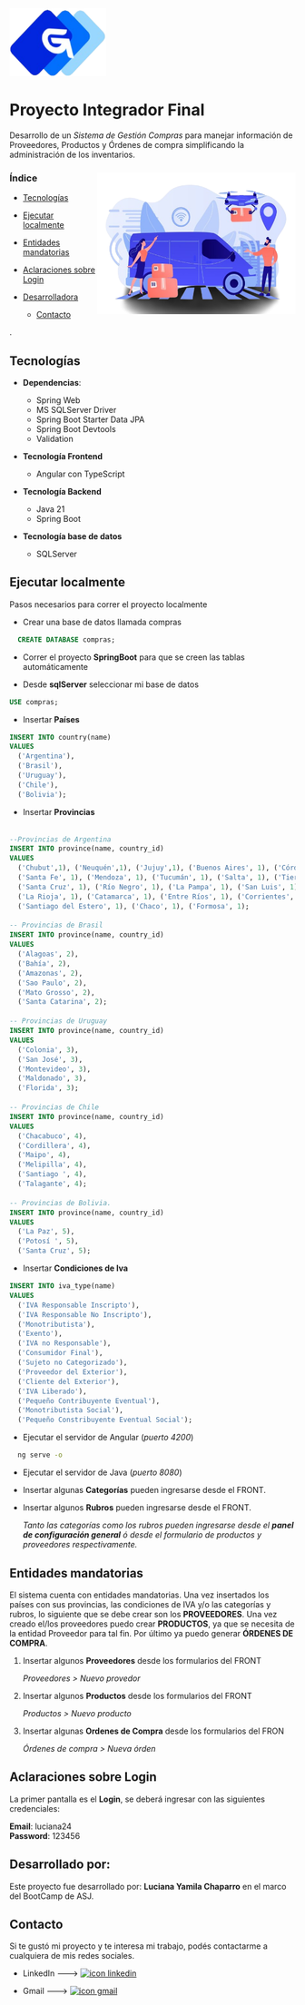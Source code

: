 
<img src="angular/gestion-compras/src/assets/img/logo7.png" alt="Logo" title="Imágen gestor de compras" width="170" height="120" />

# Proyecto Integrador Final

<p>Desarrollo de un <em>Sistema de Gestión Compras</em> para manejar información de Proveedores, Productos y Órdenes de compra simplificando la administración de los inventarios.</p>


### Índice <img align="right" src="angular/gestion-compras/src/assets/img/img-removebg-preview.png" alt="Logo" title="Imágen gestor de compras" width="350" height="250" />

- [Tecnologías](#tecnologías)

- [Ejecutar localmente](#ejecutar-localmente)

- [Entidades mandatorias](#entidades-mandatorias)

- [Aclaraciones sobre Login](#aclaraciones-sobre-login)

- [Desarrolladora](#desarrollado-por)
    - [Contacto](#contacto)


.
## Tecnologías
  - **Dependencias**:
  	- Spring Web
  	- MS SQLServer Driver
  	- Spring Boot Starter Data JPA
  	- Spring Boot Devtools 
  	- Validation
  
  - **Tecnología Frontend**    
      - Angular con TypeScript
      
  - **Tecnología Backend**   
      - Java 21
      - Spring Boot
      
  - **Tecnología base de datos**   
      - SQLServer


## Ejecutar localmente

Pasos necesarios para correr el proyecto localmente

- Crear una base de datos llamada compras
```sql
  CREATE DATABASE compras;
```

- Correr el proyecto **SpringBoot** para que se creen las tablas automáticamente

- Desde **sqlServer** seleccionar mi base de datos
```sql
USE compras;
```

- Insertar **Países**

```sql
INSERT INTO country(name)
VALUES 
  ('Argentina'),
  ('Brasil'),
  ('Uruguay'),
  ('Chile'),
  ('Bolivia');

```

- Insertar  **Provincias**

```sql

--Provincias de Argentina
INSERT INTO province(name, country_id)
VALUES 
  ('Chubut',1), ('Neuquén',1), ('Jujuy',1), ('Buenos Aires', 1), ('Córdoba', 1),
  ('Santa Fe', 1), ('Mendoza', 1), ('Tucumán', 1), ('Salta', 1), ('Tierra del Fuego', 1),
  ('Santa Cruz', 1), ('Río Negro', 1), ('La Pampa', 1), ('San Luis', 1), ('San Juan', 1),
  ('La Rioja', 1), ('Catamarca', 1), ('Entre Ríos', 1), ('Corrientes', 1), ('Misiones', 1),
  ('Santiago del Estero', 1), ('Chaco', 1), ('Formosa', 1);
       
-- Provincias de Brasil
INSERT INTO province(name, country_id)
VALUES 
  ('Alagoas', 2),
  ('Bahía', 2),
  ('Amazonas', 2),
  ('Sao Paulo', 2),
  ('Mato Grosso', 2),
  ('Santa Catarina', 2);

-- Provincias de Uruguay
INSERT INTO province(name, country_id)
VALUES 
  ('Colonia', 3),
  ('San José', 3),
  ('Montevideo', 3),
  ('Maldonado', 3),
  ('Florida', 3);

-- Provincias de Chile
INSERT INTO province(name, country_id)
VALUES 
  ('Chacabuco', 4),
  ('Cordillera', 4),
  ('Maipo', 4),
  ('Melipilla', 4),
  ('Santiago ', 4),
  ('Talagante', 4);

-- Provincias de Bolivia.
INSERT INTO province(name, country_id)
VALUES 
  ('La Paz', 5),
  ('Potosí ', 5),
  ('Santa Cruz', 5);

```

- Insertar **Condiciones de Iva**
```sql
INSERT INTO iva_type(name)
VALUES 
  ('IVA Responsable Inscripto'),
  ('IVA Responsable No Inscripto'),
  ('Monotributista'),
  ('Exento'),
  ('IVA no Responsable'),
  ('Consumidor Final'),
  ('Sujeto no Categorizado'),
  ('Proveedor del Exterior'),
  ('Cliente del Exterior'),
  ('IVA Liberado'),
  ('Pequeño Contribuyente Eventual'),
  ('Monotributista Social'),
  ('Pequeño Constribuyente Eventual Social');
```
- Ejecutar el servidor de Angular (*puerto 4200*)

```bash
  ng serve -o
```

- Ejecutar el servidor de Java (*puerto 8080*)

- Insertar algunas **Categorías** pueden ingresarse desde el FRONT.
- Insertar algunos **Rubros** pueden ingresarse desde el FRONT.

   _Tanto las categorías como los rubros pueden ingresarse desde el **panel de configuración general** ó desde
   el formulario de productos y proveedores respectivamente._

## Entidades mandatorias
El sistema cuenta con entidades mandatorias. Una vez insertados los países con sus provincias, las condiciones de IVA y/o las categorías y rubros, lo siguiente que se debe crear son los **PROVEEDORES**. 
Una vez creado el/los proveedores puedo crear **PRODUCTOS**, ya que se necesita de la entidad Proveedor para tal fin.
Por último ya puedo generar **ÓRDENES DE COMPRA**.

1. Insertar algunos **Proveedores** desde los formularios del FRONT
  
      *Proveedores > Nuevo provedor*

2. Insertar algunos **Productos** desde los formularios del FRONT
  
      *Productos > Nuevo producto*

3. Insertar algunas **Ordenes de Compra** desde los formularios del FRON
  
      *Órdenes de compra > Nueva órden*


## Aclaraciones sobre **Login**

La primer pantalla es el **Login**, se deberá ingresar con las siguientes credenciales:

**Email**: luciana24  
**Password**: 123456

## Desarrollado por:

Este proyecto fue desarrollado por: **Luciana Yamila Chaparro** en el marco del BootCamp de ASJ.

## Contacto

Si te gustó mi proyecto y te interesa mi trabajo, podés contactarme a cualquiera de mis redes sociales. 

  - LinkedIn ---> [<img src="https://cdn.jsdelivr.net/gh/devicons/devicon/icons/linkedin/linkedin-plain.svg" width="25px" alt="icon linkedin">](http://linkedin.com/in/luciana-chaparro-39521221a)  

  - Gmail ---> [<img src="https://img.icons8.com/ios-filled/50/null/gmail.png" width="26px" alt="icon gmail">](mailto:lucianachaparro87@gmail.com) 
